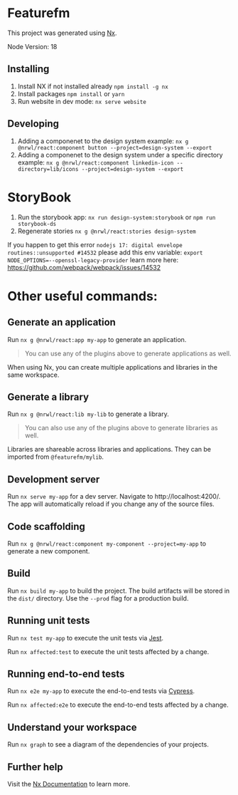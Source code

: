 # Featurefm

This project was generated using [Nx](https://nx.dev).

Node Version: 18

## Installing

1. Install NX if not installed already
   `npm install -g nx`
2. Install packages
   `npm install` or `yarn`
3. Run website in dev mode:
   `nx serve website`

## Developing

1. Adding a componenet to the design system example:
   `nx g @nrwl/react:component button --project=design-system --export`
2. Adding a componenet to the design system under a specific directory example:
   `nx g @nrwl/react:component linkedin-icon --directory=lib/icons --project=design-system --export`

# StoryBook

1. Run the storybook app:
   `nx run design-system:storybook` or `npm run storybook-ds`
2. Regenerate stories
   `nx g @nrwl/react:stories design-system`

If you happen to get this error `nodejs 17: digital envelope routines::unsupported #14532` please add this env variable:
`export NODE_OPTIONS=--openssl-legacy-provider`
learn more here: https://github.com/webpack/webpack/issues/14532

# Other useful commands:

## Generate an application

Run `nx g @nrwl/react:app my-app` to generate an application.

> You can use any of the plugins above to generate applications as well.

When using Nx, you can create multiple applications and libraries in the same workspace.

## Generate a library

Run `nx g @nrwl/react:lib my-lib` to generate a library.

> You can also use any of the plugins above to generate libraries as well.

Libraries are shareable across libraries and applications. They can be imported from `@featurefm/mylib`.

## Development server

Run `nx serve my-app` for a dev server. Navigate to http://localhost:4200/. The app will automatically reload if you change any of the source files.

## Code scaffolding

Run `nx g @nrwl/react:component my-component --project=my-app` to generate a new component.

## Build

Run `nx build my-app` to build the project. The build artifacts will be stored in the `dist/` directory. Use the `--prod` flag for a production build.

## Running unit tests

Run `nx test my-app` to execute the unit tests via [Jest](https://jestjs.io).

Run `nx affected:test` to execute the unit tests affected by a change.

## Running end-to-end tests

Run `nx e2e my-app` to execute the end-to-end tests via [Cypress](https://www.cypress.io).

Run `nx affected:e2e` to execute the end-to-end tests affected by a change.

## Understand your workspace

Run `nx graph` to see a diagram of the dependencies of your projects.

## Further help

Visit the [Nx Documentation](https://nx.dev) to learn more.
